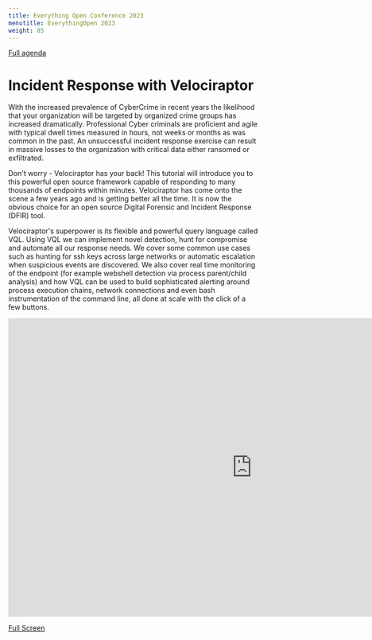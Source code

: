 ```yaml
---
title: Everything Open Conference 2023
menutitle: EverythingOpen 2023
weight: 85
---
```


[Full agenda](https://2023.everythingopen.au/schedule/presentation/22/)

# Incident Response with Velociraptor

With the increased prevalence of CyberCrime in recent years the
likelihood that your organization will be targeted by organized crime
groups has increased dramatically. Professional Cyber criminals are
proficient and agile with typical dwell times measured in hours, not
weeks or months as was common in the past. An unsuccessful incident
response exercise can result in massive losses to the organization
with critical data either ransomed or exfiltrated.

Don't worry - Velociraptor has your back! This tutorial will introduce
you to this powerful open source framework capable of responding to
many thousands of endpoints within minutes. Velociraptor has come onto
the scene a few years ago and is getting better all the time. It is
now the obvious choice for an open source Digital Forensic and
Incident Response (DFIR) tool.

Velociraptor's superpower is its flexible and powerful query language
called VQL. Using VQL we can implement novel detection, hunt for
compromise and automate all our response needs. We cover some common
use cases such as hunting for ssh keys across large networks or
automatic escalation when suspicious events are discovered. We also
cover real time monitoring of the endpoint (for example webshell
detection via process parent/child analysis) and how VQL can be used
to build sophisticated alerting around process execution chains,
network connections and even bash instrumentation of the command line,
all done at scale with the click of a few buttons.


<iframe src="https://present.velocidex.com/everything_open_2023/index.html" frameborder="0" width="980px" height="600px" allowfullscreen="true" mozallowfullscreen="true" webkitallowfullscreen="true"></iframe>

[Full Screen](https://present.velocidex.com/everything_open_2023/index.html)
